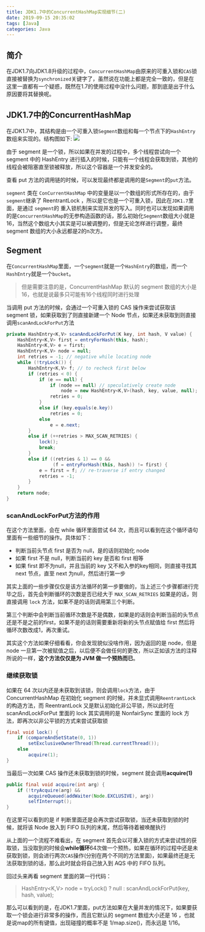 ```yaml
---
title: JDK1.7中的ConcurrentHashMap实现细节(二)
date: 2019-09-15 20:35:02
tags: [Java]
categories: Java
---
```

## 简介
在JDK1.7向JDK1.8升级的过程中，`ConcurrentHashMap`由原来的可重入锁和`CAS`锁直接被替换为`synchronized`关键字了，虽然说在功能上都是完全一致的，但是在这里一直都有一个疑惑，既然在1.7的使用过程中没什么问题，那到底是出于什么原因要将其替换呢。

## JDK1.7中的ConcurrentHashMap
在JDK1.7中，其结构是由一个可重入锁`Segment`数组和每一个节点下的`HashEntry`数组来实现的。结构图如下:
![](https://szhtc-1252780558.cos.ap-shanghai.myqcloud.com/1.7ConcurrentHashMap.png)


由于 segment 是一个锁，所以如果在并发的过程中，多个线程尝试向一个 segment 中的 HashEntry 进行插入的时候，只能有一个线程会获取到锁，其他的线程会被阻塞直至锁被释放，所以这个容器是一个并发安全的。

<!--那么为什么是一个可重入锁呢，-->

查看 put 方法的调用链的时候，可以发现最终都是调用的是`Segment`的`put`方法。

`segment` 类在 `ConCurrentHashMap` 中的变量是以一个数组的形式所存在的，由于`segment`继承了 ReentrantLock ，所以是它也是一个可重入锁，因此在`JDK1.7`里面，是通过 `segment`的 重入锁机制来实现并发的写入。同时也可以发现如果调用的是`ConcurrentHashMap`的无参构造函数的话，那么初始化`Segment`数组大小就是16，当然这个数组大小其实是可以被调整的，但是无论怎样进行调整，最终 segment 数组的大小永远都是2的n次方。


## Segment
在`ConcurrentHashMap`里面，一个`segment`就是一个`HashEntry`的数组，而一个`HashEntry`就是一个`bucket`。
> 但是需要注意的是，ConcurrentHashMap 默认的 segment 数组的大小是16，也就是说最多只可能有16个线程同时进行处理

当调用 put 方法的时候，会通过一个可重入锁的 CAS 操作来尝试获取该 segment 锁，如果获取到了则直接新建一个 Node 节点，如果还未获取到则直接调用`scanAndLockForPut`方法
```java
private HashEntry<K,V> scanAndLockForPut(K key, int hash, V value) {
    HashEntry<K,V> first = entryForHash(this, hash);
    HashEntry<K,V> e = first;
    HashEntry<K,V> node = null;
    int retries = -1; // negative while locating node
    while (!tryLock()) {
        HashEntry<K,V> f; // to recheck first below
        if (retries < 0) {
            if (e == null) {
                if (node == null) // speculatively create node
                    node = new HashEntry<K,V>(hash, key, value, null);
                retries = 0;
            }
            else if (key.equals(e.key))
                retries = 0;
            else
                e = e.next;
        }
        else if (++retries > MAX_SCAN_RETRIES) {
            lock();
            break;
        }
        else if ((retries & 1) == 0 &&
                 (f = entryForHash(this, hash)) != first) {
            e = first = f; // re-traverse if entry changed
            retries = -1;
        }
    }
    return node;
}
```
### scanAndLockForPut方法的作用
在这个方法里面，会在 while 循环里面尝试 64 次，而且可以看到在这个循环语句里面有一些细节的操作。具体如下：
* 判断当前头节点 first 是否为 null，是的话则初始化 node 
* 如果 first 不是 null，判断当前的 key 是否和 first 相等
* 如果 first 即不为null，并且当前的 key 又不和入参的key相同，则直接寻找其 next 节点，直至 next 为null，然后进行第一步

其实上面的一些步骤仅仅是该方法循环的第一步要做的，当上述三个步骤都进行完毕之后，首先会判断循环的次数是否已经大于 `MAX_SCAN_RETRIES` 如果是的话，则直接调用 `lock` 方法，如果不是的话则调用第三个判断。

第三个判断中会判断当前循环次数是不是偶数，如果是的话则会判断当前的头节点还是不是之前的first，如果不是的话则需要重新将新的头节点赋值给 first 然后将循环次数改成1，再次重试。

其实这个方法如果仔细看看，你会发现貌似没啥作用，因为返回的是 node，但是 node 一旦第一次被赋值之后，以后便不会做任何的更改，所以正如该方法的注释所说的一样，**这个方法仅仅是为 JVM 做一个预热而已**。

### 继续获取锁

如果在 64 次以内还是未获取到该锁，则会调用`lock`方法，由于 ConcurrentHashMap 在初始化 segment 的时候，并未显式调用`ReentrantLock`的构造方法，而 ReentrantLock 又是默认初始化非公平锁，所以此时在 scanAndLockForPut 里面的 lock 其实调用的是 NonfairSync 里面的 lock 方法，即再次以非公平锁的方式来尝试获取锁
```java
final void lock() {
    if (compareAndSetState(0, 1))
        setExclusiveOwnerThread(Thread.currentThread());
    else
        acquire(1);
}
```
当最后一次如果 CAS 操作还未获取到锁的时候，segment 就会调用**acquire(1)**
```java
public final void acquire(int arg) {
    if (!tryAcquire(arg) &&
        acquireQueued(addWaiter(Node.EXCLUSIVE), arg))
        selfInterrupt();
}
```
在这里可以看到的是 if 判断里面还是会再次尝试获取锁，当还未获取到锁的时候，就将该 Node 放入到 FIFO 队列的末尾，然后等待着被唤醒执行

从上面的一个流程不难看出，在 segment 首先会以可重入锁的方式来尝试性的获取锁，当没取到的时候会**while循环**64次做一个预热，如果在循环的过程中还是未获取到锁，则会进行两次`CAS`操作(分别在两个不同的方法里面)，如果最终还是无法获取到锁的话，那么此时就会将自己放入到 AQS 中的 FIFO 队列。

回过头来再看 segment 里面的第一行代码：
> HashEntry<K,V> node = tryLock() ? null : scanAndLockForPut(key, hash, value);


那么可以看到的是，在JDK1.7里面，put方法如果在大量并发的情况下，如果要获取一个锁会进行非常多的操作，而且它默认的 segment 数组大小还是 16 ，也就是说map的所有键值，出现碰撞的概率不是 1/map.size()，而永远是 1/16。
